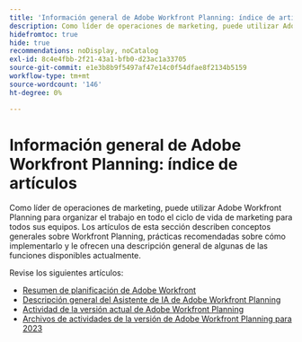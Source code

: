 ```yaml
---
title: 'Información general de Adobe Workfront Planning: índice de artículos'
description: Como líder de operaciones de marketing, puede utilizar Adobe Workfront Planning para organizar el trabajo en todo el ciclo de vida de marketing para todos sus equipos. Los artículos de esta sección describen conceptos generales sobre Workfront Planning, prácticas recomendadas sobre cómo implementarlo y le ofrecen una descripción general de algunas de las funciones disponibles actualmente.
hidefromtoc: true
hide: true
recommendations: noDisplay, noCatalog
exl-id: 8c4e4fbb-2f21-43a1-bfb0-d23ac1a33705
source-git-commit: e1e3b8b9f5497af47e14c0f54dfae8f2134b5159
workflow-type: tm+mt
source-wordcount: '146'
ht-degree: 0%

---
```


# Información general de Adobe Workfront Planning: índice de artículos

Como líder de operaciones de marketing, puede utilizar Adobe Workfront Planning para organizar el trabajo en todo el ciclo de vida de marketing para todos sus equipos. Los artículos de esta sección describen conceptos generales sobre Workfront Planning, prácticas recomendadas sobre cómo implementarlo y le ofrecen una descripción general de algunas de las funciones disponibles actualmente.

Revise los siguientes artículos:

* [Resumen de planificación de Adobe Workfront](/help/quicksilver/planning/general/planning-overview.md)
* [Descripción general del Asistente de IA de Adobe Workfront Planning](/help/quicksilver/planning/general/planning-ai-assistant-overview.md)
* [Actividad de la versión actual de Adobe Workfront Planning](/help/quicksilver/planning/general/release-activity.md)
* [Archivos de actividades de la versión de Adobe Workfront Planning para 2023](/help/quicksilver/planning/general/release-activity-archives-2023.md)

